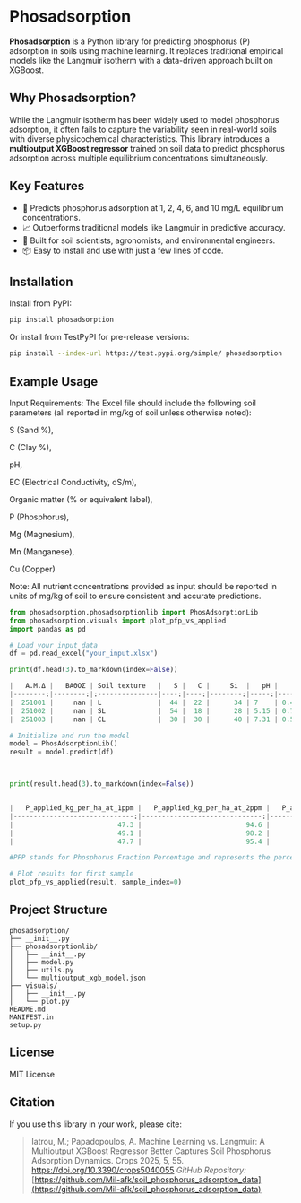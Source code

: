 # Phosadsorption

**Phosadsorption** is a Python library for predicting phosphorus (P) adsorption in soils using machine learning. It replaces traditional empirical models like the Langmuir isotherm with a data-driven approach built on XGBoost.

## Why Phosadsorption?

While the Langmuir isotherm has been widely used to model phosphorus adsorption, it often fails to capture the variability seen in real-world soils with diverse physicochemical characteristics. This library introduces a **multioutput XGBoost regressor** trained on soil data to predict phosphorus adsorption across multiple equilibrium concentrations simultaneously.

## Key Features

- 🔬 Predicts phosphorus adsorption at 1, 2, 4, 6, and 10 mg/L equilibrium concentrations.
- 📈 Outperforms traditional models like Langmuir in predictive accuracy.
- 🧪 Built for soil scientists, agronomists, and environmental engineers.
- 📦 Easy to install and use with just a few lines of code.

## Installation

Install from PyPI:

```bash
pip install phosadsorption
```

Or install from TestPyPI for pre-release versions:

```bash
pip install --index-url https://test.pypi.org/simple/ phosadsorption
```

## Example Usage

Input Requirements: The Excel file should include the following soil parameters (all reported in mg/kg of soil unless otherwise noted):

S (Sand %),

C (Clay %),

pH,

EC (Electrical Conductivity, dS/m),

Organic matter (% or equivalent label),

P (Phosphorus),

Mg (Magnesium),

Mn (Manganese),

Cu (Copper)

Note: All nutrient concentrations provided as input should be reported in units of mg/kg of soil to ensure consistent and accurate predictions.

```python
from phosadsorption.phosadsorptionlib import PhosAdsorptionLib
from phosadsorption.visuals import plot_pfp_vs_applied
import pandas as pd

# Load your input data
df = pd.read_excel("your_input.xlsx")

print(df.head(3).to_markdown(index=False))

|   Α.Μ.Δ |   ΒΑΘΟΣ | Soil texture   |   S |   C |     Si  |   pH |    EC |   Organic matter |    CaCO3    |   NO3 |   NO3-N |     P |     K |   Mg | Ca    |     Fe  |   Zn |    Mn |    Cu |    B |
|--------:|--------:|:---------------|----:|----:|--------:|-----:|------:|-----------------:|------------:|------:|--------:|------:|------:|-----:|:------|--------:|-----:|------:|------:|-----:|
|  251001 |     nan | L              |  44 |  22 |      34 | 7    | 0.479 |             3.57 |         0   |  79.4 |   17.92 | 44.85 |   420 | 1001 | 1008  |   53.92 | 5.96 | 10.51 | 63.12 | 1.24 |
|  251002 |     nan | SL             |  54 |  18 |      28 | 5.15 | 0.722 |             3.08 |         0   | 139.2 |   31.44 | 46.05 |   485 |  263 | 1360  |   67.98 | 1.75 | 47.42 | 14.78 | 1.5  |
|  251003 |     nan | CL             |  30 |  30 |      40 | 7.31 | 0.557 |             2.57 |         5.2 |  62   |   14    |  3.94 |   243 |  656 | >2000 |    5.62 | 0.36 |  4.48 |  3.22 | 0.35 |

# Initialize and run the model
model = PhosAdsorptionLib()
result = model.predict(df)



print(result.head(3).to_markdown(index=False))


|   P_applied_kg_per_ha_at_1ppm |   P_applied_kg_per_ha_at_2ppm |   P_applied_kg_per_ha_at_4ppm |   P_applied_kg_per_ha_at_6ppm |   P_applied_kg_per_ha_at_10ppm |   PFP1 |   PFP2 |   PFP4 |   PFP6 |   PFP10 |
|------------------------------:|------------------------------:|------------------------------:|------------------------------:|-------------------------------:|-------:|-------:|-------:|-------:|--------:|
|                          47.3 |                          94.6 |                         189.2 |                         283.8 |                          473   |   61.5 |   76.7 |   70.3 |   81.8 |    78.3 |
|                          49.1 |                          98.2 |                         196.4 |                         294.5 |                          490.9 |   78.6 |   86.3 |   87.7 |   92.4 |    90.7 |
|                          47.7 |                          95.4 |                         190.8 |                         286.2 |                          477   |   89.2 |   87.6 |   91.8 |   90.2 |    85.3 |

#PFP stands for Phosphorus Fraction Percentage and represents the percentage of applied phosphorus that was adsorbed by the soil (expressed as %).

# Plot results for first sample
plot_pfp_vs_applied(result, sample_index=0)

```

## Project Structure

```
phosadsorption/
├── __init__.py
├── phosadsorptionlib/
│   ├── __init__.py
│   ├── model.py
│   ├── utils.py
│   └── multioutput_xgb_model.json
├── visuals/
│   ├── __init__.py
│   └── plot.py
README.md
MANIFEST.in
setup.py
```

## License

MIT License

## Citation

If you use this library in your work, please cite:

> Iatrou, M.; Papadopoulos, A. Machine Learning vs. Langmuir: A Multioutput XGBoost Regressor Better Captures Soil Phosphorus Adsorption Dynamics. Crops 2025, 5, 55. https://doi.org/10.3390/crops5040055
> *GitHub Repository:* [https://github.com/Mil-afk/soil_phosphorus_adsorption_data](https://github.com/Mil-afk/soil_phosphorus_adsorption_data)
